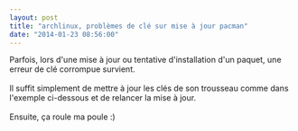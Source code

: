 ```yaml
---
layout: post
title: "archlinux, problèmes de clé sur mise à jour pacman"
date: "2014-01-23 08:56:00"
---
```

Parfois, lors d'une mise à jour ou tentative d'installation d'un paquet, une erreur de clé corrompue survient.<br /><br />Il suffit simplement de mettre à jour les clés de son trousseau comme dans l'exemple ci-dessous et de relancer la mise à jour.<br /><br />Ensuite, ça roule ma poule :) <br /><br /><script src="http://pastebin.com/embed_js.php?i=r4gAmt8Z"></script>
